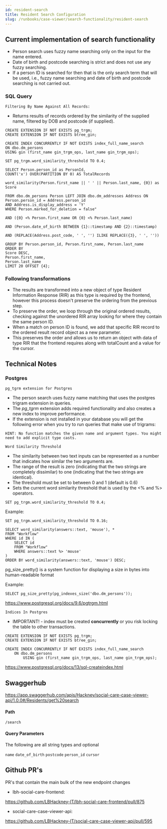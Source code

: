 ```yaml
---
id: resident-search
title: Resident Search Configuration
slug: /runbooks/case-viewer/search-functionality/resident-search
---
```


## Current implementation of search functionality
- Person search uses fuzzy name searching only on the input for the name entered.
- Date of birth and postcode searching is strict and does not use any fuzzy searching.
- If a person ID is searched for then that is the only search term that will be used, i.e., fuzzy name searching and date of birth and postcode searching is not carried out.

### SQL Query
`Filtering By Name Against All Records:`

- Returns results of records ordered by the similarity of the supplied name, filtered by DOB and postcode (if supplied).

~~~
CREATE EXTENSION IF NOT EXISTS pg_trgm;
CREATE EXTENSION IF NOT EXISTS btree_gin;

CREATE INDEX CONCURRENTLY IF NOT EXISTS index_full_name_search
ON dbo.dm_persons
USING gin (first_name gin_trgm_ops, last_name gin_trgm_ops);
        
SET pg_trgm.word_similarity_threshold TO 0.4;

SELECT Person.person_id as PersonId,
COUNT('x') OVER(PARTITION BY 0) AS TotalRecords
                    
word_similarity(Person.first_name || ' ' || Person.last_name, {0}) as Score
                    
FROM dbo.dm_persons Person LEFT JOIN dbo.dm_addresses Address ON Person.person_id = Address.person_id 
AND Address.is_display_address = 'Y' 
WHERE Person.marked_for_deletion = false"
                    
AND ({0} <% Person.first_name OR {0} <% Person.last_name)

AND (Person.date_of_birth BETWEEN {1}::timestamp AND {2}::timestamp)

AND (REPLACE(Address.post_code, ' ', '') ILIKE REPLACE({3}, ' ', ''))

GROUP BY Person.person_id, Person.first_name, Person.last_name
ORDER BY
Score DESC,
Person.first_name,
Person.last_name
LIMIT 20 OFFSET {4};
~~~

### Following transformations

- The results are transformed into a new object of type Resident Information Response (RIR) as this type is required by the frontend, however this process doesn't preserve the ordering from the previous step.
- To preserve the order, we loop through the original ordered results, checking against the unordered RIR array looking for where they contain the same person ID.
- When a match on person ID is found, we add that specific RIR record to the ordered result record object as a new parameter.
- This preserves the order and allows us to return an object with data of type RIR that the frontend requires along with totalCount and a value for the cursor.


## Technical Notes

### Postgres
`pg_tgrm extension for Postgres`

- The person search uses fuzzy name matching that uses the postgres trigram extension in queries. 
- The *pg_tgrm* extension adds required functionality and also creates a new index to improve performance.
- If the extension is not installed in your database you will get the following error when you try to run queries that make use of trigrams:
~~~
HINT: No function matches the given name and argument types. You might need to add explicit type casts.
~~~

`Word Similarity Threshold`

- The similarity between two text inputs can be represented as a number that indicates how similar the two arguments are. 
- The range of the result is zero (indicating that the two strings are completely dissimilar) to one (indicating that the two strings are identical).
- The threshold must be set to between 0 and 1 (default is 0.6)
- Sets the current word similarity threshold that is used by the <% and %> operators.
~~~
SET pg_trgm.word_similarity_threshold TO 0.4;
~~~

Example:

~~~
SET pg_trgm.word_similarity_threshold TO 0.16;

SELECT word_similarity(answers::text, 'mouse'), *
FROM "Workflow"
WHERE id IN (
    SELECT id
    FROM "Workflow"
    WHERE answers::text %> 'mouse'
)
ORDER BY word_similarity(answers::text, 'mouse') DESC;
~~~

pg_size_pretty() is a system function for displaying a size in bytes into human-readable format

Example:

~~~
SELECT pg_size_pretty(pg_indexes_size('dbo.dm_persons'));
~~~


https://www.postgresql.org/docs/9.6/pgtrgm.html


`Indices In Postgres`

- IMPORTANT! - index must be created **concurrently** or you risk locking the table to other transactions.
~~~
CREATE EXTENSION IF NOT EXISTS pg_trgm;
CREATE EXTENSION IF NOT EXISTS btree_gin;

CREATE INDEX CONCURRENTLY IF NOT EXISTS index_full_name_search
    ON dbo.dm_persons
        USING gin (first_name gin_trgm_ops, last_name gin_trgm_ops);
~~~

https://www.postgresql.org/docs/13/sql-createindex.html

## Swaggerhub 
https://app.swaggerhub.com/apis/Hackney/social-care-case-viewer-api/1.0.0#/Residents/get%20search

#### Path
`/search`
#### Query Parameters
The following are all string types and optional

`name`
`date_of_birth`
`postcode`
`person_id`
`cursor`

## Github PR's

PR's that contain the main bulk of the new endpoint changes
- lbh-social-care-frontend: 

https://github.com/LBHackney-IT/lbh-social-care-frontend/pull/875

- social-care-case-viewer-api: 

https://github.com/LBHackney-IT/social-care-case-viewer-api/pull/595
